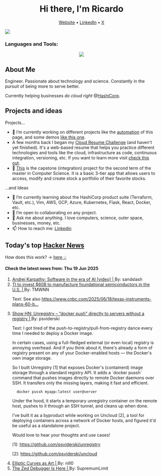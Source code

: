 
<!-- This is an HTML comment in your markdown file -->

<h1 align="center">Hi there, I'm Ricardo</h1>
<p align="center">
  <a href="https://ricardorompar.com" target="_blank">Website</a> •
  <a href="https://www.linkedin.com/in/ricardorompar/" target="_blank">LinkedIn</a> •
  <a href="https://twitter.com/ricardorompar" target="_blank">X</a>
</p>
<img src="https://badges.pufler.dev/visits/{ricardorompar}/{ricardorompar}"/>

<h3 align="left">Languages and Tools:</h3>
<p align="center">
  <a href="https://skillicons.dev" target="_blank">
    <img src="https://skillicons.dev/icons?i=terraform,aws,gcp,azure,git,python,kubernetes,react,js,docker,ubuntu" />
  </a>
</p>

<h2>About Me</h2>
Engineer. Passionate about technology and science. Constantly in the pursuit of being more to serve better.

Currently helping businesses <i>do cloud right</i> @<a href="https://github.com/hashicorp" target="_blank">HashiCorp</a>.

<h2>Projects and ideas</h2>
Projects...
<ul>
  <li>🔭 I’m currently working on different projects like the <a href="https://github.com/ricardorompar/ricardorompar/blob/main/automate.py">automation</a> of this page, and some demos <a href="https://github.com/ricardorompar/boundary-ansible-demo">like this one</a>.
  </li>

  <li >A few months back I began my <a href="https://github.com/ricardorompar/cloudResumeChallenge">Cloud Resume Challenge</a> (and haven't yet finished). It's a web-based resume that helps you practice different technologies and tools like the cloud, infrastructure as code, continuous integration, versioning, etc. If you want to learn more visit <a href="https://cloudresumechallenge.dev/docs/the-challenge/aws/" target="_blank">check this out</a>.
  </li>

  <li>🔭 <a href="https://github.com/ricardorompar/capstoneT2">This</a> is the capstone (integration) project for the second term of the master in Computer Science. It is a basic 3-tier app that allows users to access, modify and create stock a portfolio of their favorite stocks.
  </li>
</ul>
...and Ideas
<ul>
  <li>🌱 I’m currently learning about the HashiCorp product suite (Terraform, Vault, etc.), Vim, AWS, GCP, Azure, Kubernetes, Flask, React, Docker, etc.
  </li>
  <li>👯 I’m open to collaborating on any project.</li>
  <li>💬 Ask me about anything. I love computers, science, outer space, businesses, money, etc.</li>
  <li>📫 How to reach me: <a href="https://www.linkedin.com/in/ricardorompar/" target="_blank">Linkedin</a></li>
</ul>

<h2>Today's top <a href='https://news.ycombinator.com/' target="_blank">Hacker News</a></h2>
How does this work? -> <a href='./AUTOMATIC.md'>here 💡</a>

<h4>Check the latest news from: Thu 19 Jun 2025</h4>
<ol>
<li>
    <a href=https://www.youtube.com/watch?v=LCEmiRjPEtQ target="_blank">
        Andrej Karpathy: Software in the era of AI [video] |
    </a>
    By: sandslash
</li>

<li>
    <a href=https://www.ti.com/about-ti/newsroom/news-releases/2025/texas-instruments-plans-to-invest-more-than--60-billion-to-manufacture-billions-of-foundational-semiconductors-in-the-us.html target="_blank">
        TI to invest $60B to manufacture foundational semiconductors in the U.S. |
    </a>
    By: TMWNN
</li>

<p>
Text: See also <a href="https:&#x2F;&#x2F;www.cnbc.com&#x2F;2025&#x2F;06&#x2F;18&#x2F;texas-instruments-plans-60-billion-us-investment.html" rel="nofollow">https:&#x2F;&#x2F;www.cnbc.com&#x2F;2025&#x2F;06&#x2F;18&#x2F;texas-instruments-plans-60-b...</a> </br>
</p>

<li>
    <a href=https://github.com/psviderski/unregistry target="_blank">
        Show HN: Unregistry – “docker push” directly to servers without a registry |
    </a>
    By: psviderski
</li>

<p>
Text: I got tired of the push-to-registry&#x2F;pull-from-registry dance every time I needed to deploy a Docker image.<p>In certain cases, using a full-fledged external (or even local) registry is annoying overhead. And if you think about it, there&#x27;s already a form of registry present on any of your Docker-enabled hosts — the Docker&#x27;s own image storage.<p>So I built Unregistry [1] that exposes Docker&#x27;s (containerd) image storage through a standard registry API. It adds a `docker pussh` command that pushes images directly to remote Docker daemons over SSH. It transfers only the missing layers, making it fast and efficient.<p><pre><code>  docker pussh myapp:latest user@server
</code></pre>
Under the hood, it starts a temporary unregistry container on the remote host, pushes to it through an SSH tunnel, and cleans up when done.<p>I&#x27;ve built it as a byproduct while working on Uncloud [2], a tool for deploying containers across a network of Docker hosts, and figured it&#x27;d be useful as a standalone project.<p>Would love to hear your thoughts and use cases!<p>[1]: <a href="https:&#x2F;&#x2F;github.com&#x2F;psviderski&#x2F;unregistry">https:&#x2F;&#x2F;github.com&#x2F;psviderski&#x2F;unregistry</a><p>[2]: <a href="https:&#x2F;&#x2F;github.com&#x2F;psviderski&#x2F;uncloud">https:&#x2F;&#x2F;github.com&#x2F;psviderski&#x2F;uncloud</a> </br>
</p>

<li>
    <a href=https://elliptic-curves.art/ target="_blank">
        Elliptic Curves as Art |
    </a>
    By: nill0
</li>

<li>
    <a href=https://zed.dev/blog/debugger target="_blank">
        The Zed Debugger Is Here |
    </a>
    By: SupremumLimit
</li>
</ol>